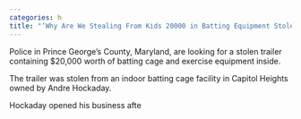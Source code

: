 ```yaml
---
categories: h
title: "‘Why Are We Stealing From Kids 20000 in Batting Equipment Stolen From Small Business Owner in Maryland"
---
```


Police in Prince George&#8217;s County, Maryland, are looking for a stolen trailer containing $20,000 worth of batting cage and exercise equipment inside.



The trailer was stolen from an indoor batting cage facility in Capitol Heights owned by Andre Hockaday. 



Hockaday opened his business afte